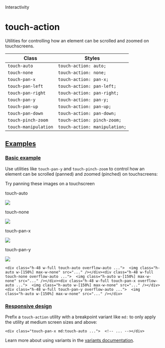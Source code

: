 <!--$-->

<!--/$-->

Interactivity

# touch-action

Utilities for controlling how an element can be scrolled and zoomed on touchscreens.

| Class                | Styles                        |
| -------------------- | ----------------------------- |
| `touch-auto`         | `touch-action: auto;`         |
| `touch-none`         | `touch-action: none;`         |
| `touch-pan-x`        | `touch-action: pan-x;`        |
| `touch-pan-left`     | `touch-action: pan-left;`     |
| `touch-pan-right`    | `touch-action: pan-right;`    |
| `touch-pan-y`        | `touch-action: pan-y;`        |
| `touch-pan-up`       | `touch-action: pan-up;`       |
| `touch-pan-down`     | `touch-action: pan-down;`     |
| `touch-pinch-zoom`   | `touch-action: pinch-zoom;`   |
| `touch-manipulation` | `touch-action: manipulation;` |

## [Examples](#examples)

### [Basic example](#basic-example)

Use utilities like `touch-pan-y` and `touch-pinch-zoom` to control how an element can be scrolled (panned) and zoomed (pinched) on touchscreens:

Try panning these images on a touchscreen

touch-auto

![](https://images.unsplash.com/photo-1554629947-334ff61d85dc?ixid=MnwxMjA3fDB8MHxwaG90by1wYWdlfHx8fGVufDB8fHx8\&ixlib=rb-1.2.1\&auto=format\&fit=crop\&w=600\&h=400\&q=80)

touch-none

![](https://images.unsplash.com/photo-1554629947-334ff61d85dc?ixid=MnwxMjA3fDB8MHxwaG90by1wYWdlfHx8fGVufDB8fHx8\&ixlib=rb-1.2.1\&auto=format\&fit=crop\&w=600\&h=400\&q=80)

touch-pan-x

![](https://images.unsplash.com/photo-1554629947-334ff61d85dc?ixid=MnwxMjA3fDB8MHxwaG90by1wYWdlfHx8fGVufDB8fHx8\&ixlib=rb-1.2.1\&auto=format\&fit=crop\&w=600\&h=400\&q=80)

touch-pan-y

![](https://images.unsplash.com/photo-1554629947-334ff61d85dc?ixid=MnwxMjA3fDB8MHxwaG90by1wYWdlfHx8fGVufDB8fHx8\&ixlib=rb-1.2.1\&auto=format\&fit=crop\&w=600\&h=400\&q=80)

```
<div class="h-48 w-full touch-auto overflow-auto ...">  <img class="h-auto w-[150%] max-w-none" src="..." /></div><div class="h-48 w-full touch-none overflow-auto ...">  <img class="h-auto w-[150%] max-w-none" src="..." /></div><div class="h-48 w-full touch-pan-x overflow-auto ...">  <img class="h-auto w-[150%] max-w-none" src="..." /></div><div class="h-48 w-full touch-pan-y overflow-auto ...">  <img class="h-auto w-[150%] max-w-none" src="..." /></div>
```

### [Responsive design](#responsive-design)

Prefix <!-- -->a<!-- --> `touch-action` utility<!-- --> <!-- -->with a breakpoint variant like `md:` to only apply the utility at <!-- -->medium<!-- --> <!-- -->screen sizes and above:

```
<div class="touch-pan-x md:touch-auto ...">  <!-- ... --></div>
```

Learn more about using variants in the [variants documentation](/docs/hover-focus-and-other-states).

<!--$-->

<!--/$-->
